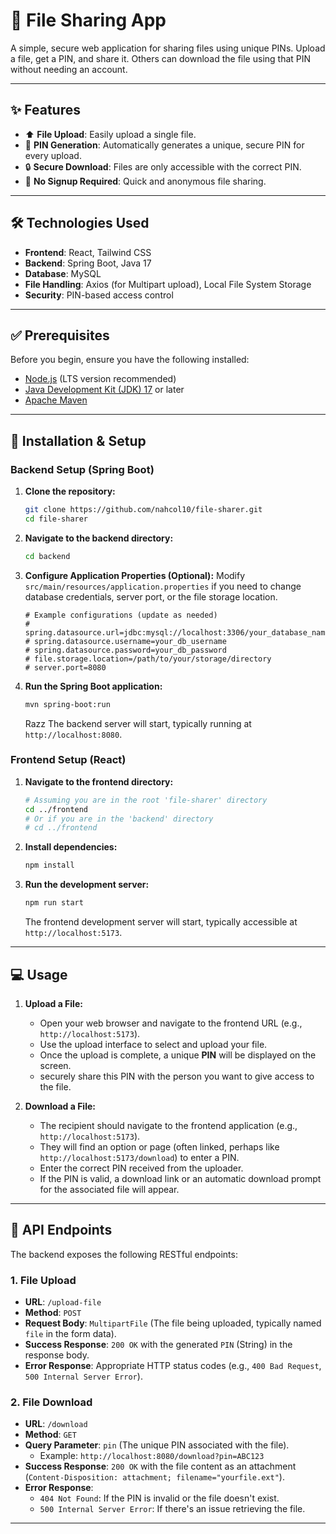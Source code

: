 # 📁 File Sharing App

A simple, secure web application for sharing files using unique PINs. Upload a file, get a PIN, and share it. Others can download the file using that PIN without needing an account.

---

## ✨ Features

*   ⬆️ **File Upload**: Easily upload a single file.
*   🔑 **PIN Generation**: Automatically generates a unique, secure PIN for every upload.
*   🔒 **Secure Download**: Files are only accessible with the correct PIN.
*   👤 **No Signup Required**: Quick and anonymous file sharing.

---

## 🛠️ Technologies Used

*   **Frontend**: React, Tailwind CSS
*   **Backend**: Spring Boot, Java 17
*   **Database**: MySQL
*   **File Handling**: Axios (for Multipart upload), Local File System Storage
*   **Security**: PIN-based access control

---

## ✅ Prerequisites

Before you begin, ensure you have the following installed:

*   [Node.js](https://nodejs.org/) (LTS version recommended)
*   [Java Development Kit (JDK) 17](https://www.oracle.com/java/technologies/javase/jdk17-archive-downloads.html) or later
*   [Apache Maven](https://maven.apache.org/download.cgi)

---

## 🚀 Installation & Setup

### Backend Setup (Spring Boot)

1.  **Clone the repository:**
    ```bash
    git clone https://github.com/nahcol10/file-sharer.git
    cd file-sharer
    ```

2.  **Navigate to the backend directory:**
    ```bash
    cd backend
    ```

3.  **Configure Application Properties (Optional):**
    Modify `src/main/resources/application.properties` if you need to change database credentials, server port, or the file storage location.
    ```properties
    # Example configurations (update as needed)
    # spring.datasource.url=jdbc:mysql://localhost:3306/your_database_name
    # spring.datasource.username=your_db_username
    # spring.datasource.password=your_db_password
    # file.storage.location=/path/to/your/storage/directory
    # server.port=8080
    ```

4.  **Run the Spring Boot application:**
    ```bash
    mvn spring-boot:run
    ```
     Razz The backend server will start, typically running at `http://localhost:8080`.

### Frontend Setup (React)

1.  **Navigate to the frontend directory:**
    ```bash
    # Assuming you are in the root 'file-sharer' directory
    cd ../frontend
    # Or if you are in the 'backend' directory
    # cd ../frontend
    ```

2.  **Install dependencies:**
    ```bash
    npm install
    ```

3.  **Run the development server:**
    ```bash
    npm run start
    ```
     The frontend development server will start, typically accessible at `http://localhost:5173`.

---

## 💻 Usage

1.  **Upload a File:**
    *   Open your web browser and navigate to the frontend URL (e.g., `http://localhost:5173`).
    *   Use the upload interface to select and upload your file.
    *   Once the upload is complete, a unique **PIN** will be displayed on the screen.
    *    securely share this PIN with the person you want to give access to the file.

2.  **Download a File:**
    *   The recipient should navigate to the frontend application (e.g., `http://localhost:5173`).
    *   They will find an option or page (often linked, perhaps like `http://localhost:5173/download`) to enter a PIN.
    *   Enter the correct PIN received from the uploader.
    *   If the PIN is valid, a download link or an automatic download prompt for the associated file will appear.

---

## 🔌 API Endpoints

The backend exposes the following RESTful endpoints:

### 1. File Upload

*   **URL**: `/upload-file`
*   **Method**: `POST`
*   **Request Body**: `MultipartFile` (The file being uploaded, typically named `file` in the form data).
*   **Success Response**: `200 OK` with the generated `PIN` (String) in the response body.
*   **Error Response**: Appropriate HTTP status codes (e.g., `400 Bad Request`, `500 Internal Server Error`).

### 2. File Download

*   **URL**: `/download`
*   **Method**: `GET`
*   **Query Parameter**: `pin` (The unique PIN associated with the file).
    *   Example: `http://localhost:8080/download?pin=ABC123`
*   **Success Response**: `200 OK` with the file content as an attachment (`Content-Disposition: attachment; filename="yourfile.ext"`).
*   **Error Response**:
    *   `404 Not Found`: If the PIN is invalid or the file doesn't exist.
    *   `500 Internal Server Error`: If there's an issue retrieving the file.

---
